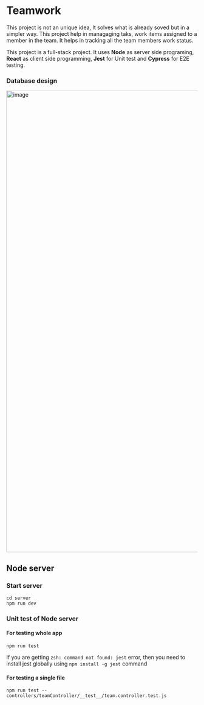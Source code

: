 # Teamwork
This project is not an unique idea, It solves what is already soved but in a simpler way. This project help in managaging taks, work items assigned to a member in the team. It helps in tracking all the team members work status. 

This project is a full-stack project. It uses **Node** as server side programing, **React** as client side programming, **Jest** for Unit test and **Cypress** for E2E testing. 


### Database design
<img width="1215" alt="image" src="https://github.com/talk2rajeev/teamwork/assets/13742861/bfb2b567-71ae-44be-be9f-d2421afdbac2">


## Node server

### Start server
    
    cd server
    npm run dev

### Unit test of Node server
#### For testing whole app
    npm run test

If you are getting ```zsh: command not found: jest``` error, then you need to install jest globally using ```npm install -g jest``` command
    

#### For testing a single file
    npm run test -- controllers/teamController/__test__/team.controller.test.js

